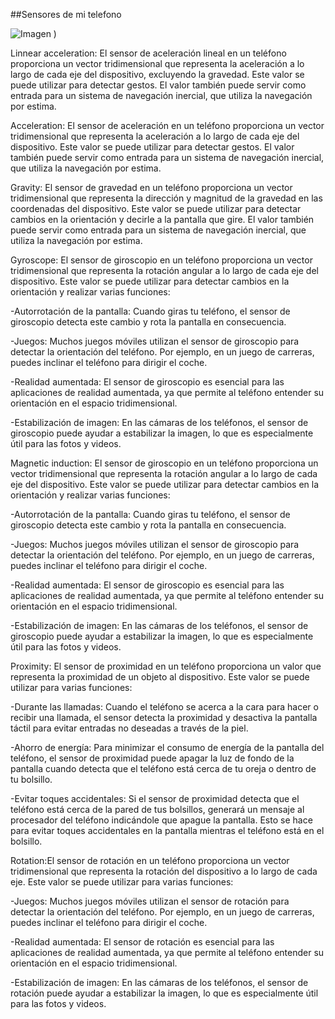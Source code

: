 ##Sensores de mi telefono

![Imagen](https://github.com/AlvarezAlex/Sistemas-Programables/assets/80359361/fd3e406b-8085-4edb-9a10-41c44ff1abf4)
)

Linnear acceleration: El sensor de aceleración lineal en un teléfono proporciona un vector tridimensional que representa la aceleración a lo largo de cada eje del dispositivo, excluyendo la gravedad. Este valor se puede utilizar para detectar gestos. El valor también puede servir como entrada para un sistema de navegación inercial, que utiliza la navegación por estima.

Acceleration: El sensor de aceleración en un teléfono proporciona un vector tridimensional que representa la aceleración a lo largo de cada eje del dispositivo. Este valor se puede utilizar para detectar gestos. El valor también puede servir como entrada para un sistema de navegación inercial, que utiliza la navegación por estima.

Gravity: El sensor de gravedad en un teléfono proporciona un vector tridimensional que representa la dirección y magnitud de la gravedad en las coordenadas del dispositivo. Este valor se puede utilizar para detectar cambios en la orientación y decirle a la pantalla que gire. El valor también puede servir como entrada para un sistema de navegación inercial, que utiliza la navegación por estima.

Gyroscope: El sensor de giroscopio en un teléfono proporciona un vector tridimensional que representa la rotación angular a lo largo de cada eje del dispositivo. Este valor se puede utilizar para detectar cambios en la orientación y realizar varias funciones:

-Autorrotación de la pantalla: Cuando giras tu teléfono, el sensor de giroscopio detecta este cambio y rota la pantalla en consecuencia.

-Juegos: Muchos juegos móviles utilizan el sensor de giroscopio para detectar la orientación del teléfono. Por ejemplo, en un juego de carreras, puedes inclinar el teléfono para dirigir el coche.

-Realidad aumentada: El sensor de giroscopio es esencial para las aplicaciones de realidad aumentada, ya que permite al teléfono entender su orientación en el espacio tridimensional.

-Estabilización de imagen: En las cámaras de los teléfonos, el sensor de giroscopio puede ayudar a estabilizar la imagen, lo que es especialmente útil para las fotos y videos.

Magnetic induction: El sensor de giroscopio en un teléfono proporciona un vector tridimensional que representa la rotación angular a lo largo de cada eje del dispositivo. Este valor se puede utilizar para detectar cambios en la orientación y realizar varias funciones:

-Autorrotación de la pantalla: Cuando giras tu teléfono, el sensor de giroscopio detecta este cambio y rota la pantalla en consecuencia.

-Juegos: Muchos juegos móviles utilizan el sensor de giroscopio para detectar la orientación del teléfono. Por ejemplo, en un juego de carreras, puedes inclinar el teléfono para dirigir el coche.

-Realidad aumentada: El sensor de giroscopio es esencial para las aplicaciones de realidad aumentada, ya que permite al teléfono entender su orientación en el espacio tridimensional.

-Estabilización de imagen: En las cámaras de los teléfonos, el sensor de giroscopio puede ayudar a estabilizar la imagen, lo que es especialmente útil para las fotos y videos.

Proximity: El sensor de proximidad en un teléfono proporciona un valor que representa la proximidad de un objeto al dispositivo. Este valor se puede utilizar para varias funciones:

-Durante las llamadas: Cuando el teléfono se acerca a la cara para hacer o recibir una llamada, el sensor detecta la proximidad y desactiva la pantalla táctil para evitar entradas no deseadas a través de la piel.

-Ahorro de energía: Para minimizar el consumo de energía de la pantalla del teléfono, el sensor de proximidad puede apagar la luz de fondo de la pantalla cuando detecta que el teléfono está cerca de tu oreja o dentro de tu bolsillo.

-Evitar toques accidentales: Si el sensor de proximidad detecta que el teléfono está cerca de la pared de tus bolsillos, generará un mensaje al procesador del teléfono indicándole que apague la pantalla. Esto se hace para evitar toques accidentales en la pantalla mientras el teléfono está en el bolsillo.

Rotation:El sensor de rotación en un teléfono proporciona un vector tridimensional que representa la rotación del dispositivo a lo largo de cada eje. Este valor se puede utilizar para varias funciones:

-Juegos: Muchos juegos móviles utilizan el sensor de rotación para detectar la orientación del teléfono. Por ejemplo, en un juego de carreras, puedes inclinar el teléfono para dirigir el coche.

-Realidad aumentada: El sensor de rotación es esencial para las aplicaciones de realidad aumentada, ya que permite al teléfono entender su orientación en el espacio tridimensional.

-Estabilización de imagen: En las cámaras de los teléfonos, el sensor de rotación puede ayudar a estabilizar la imagen, lo que es especialmente útil para las fotos y videos.
